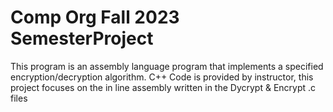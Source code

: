 # Comp Org Fall 2023 SemesterProject

This program is an assembly language program that implements a specified encryption/decryption algorithm.
C++ Code is provided by instructor, this project focuses on the in line assembly written in the Dycrypt & Encrypt .c files
